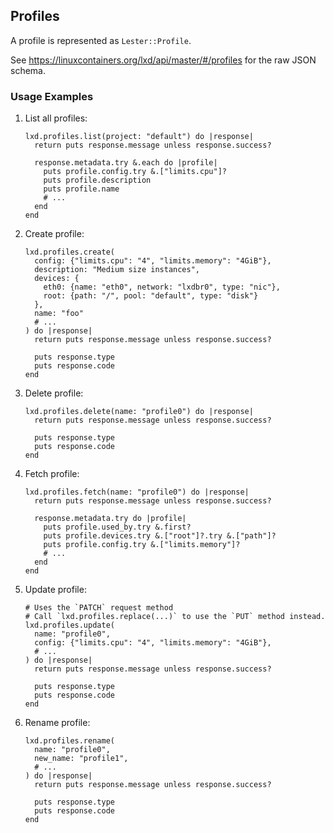 ## Profiles

A profile is represented as `Lester::Profile`.

See <https://linuxcontainers.org/lxd/api/master/#/profiles> for the raw JSON schema.

### Usage Examples

1. List all profiles:

   ```crystal
   lxd.profiles.list(project: "default") do |response|
     return puts response.message unless response.success?

     response.metadata.try &.each do |profile|
       puts profile.config.try &.["limits.cpu"]?
       puts profile.description
       puts profile.name
       # ...
     end
   end
   ```

1. Create profile:

   ```crystal
   lxd.profiles.create(
     config: {"limits.cpu": "4", "limits.memory": "4GiB"},
     description: "Medium size instances",
     devices: {
       eth0: {name: "eth0", network: "lxdbr0", type: "nic"},
       root: {path: "/", pool: "default", type: "disk"}
     },
     name: "foo"
     # ...
   ) do |response|
     return puts response.message unless response.success?

     puts response.type
     puts response.code
   end
   ```

1. Delete profile:

   ```crystal
   lxd.profiles.delete(name: "profile0") do |response|
     return puts response.message unless response.success?

     puts response.type
     puts response.code
   end
   ```

1. Fetch profile:

   ```crystal
   lxd.profiles.fetch(name: "profile0") do |response|
     return puts response.message unless response.success?

     response.metadata.try do |profile|
       puts profile.used_by.try &.first?
       puts profile.devices.try &.["root"]?.try &.["path"]?
       puts profile.config.try &.["limits.memory"]?
       # ...
     end
   end
   ```

1. Update profile:

   ```crystal
   # Uses the `PATCH` request method
   # Call `lxd.profiles.replace(...)` to use the `PUT` method instead.
   lxd.profiles.update(
     name: "profile0",
     config: {"limits.cpu": "4", "limits.memory": "4GiB"},
     # ...
   ) do |response|
     return puts response.message unless response.success?

     puts response.type
     puts response.code
   end
   ```

1. Rename profile:

   ```crystal
   lxd.profiles.rename(
     name: "profile0",
     new_name: "profile1",
     # ...
   ) do |response|
     return puts response.message unless response.success?

     puts response.type
     puts response.code
   end
   ```
